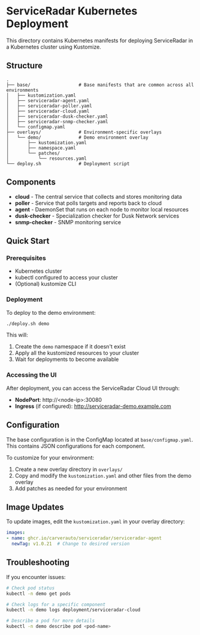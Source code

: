 # ServiceRadar Kubernetes Deployment

This directory contains Kubernetes manifests for deploying ServiceRadar in a Kubernetes cluster using Kustomize.

## Structure

```
.
├── base/                  # Base manifests that are common across all environments
│   ├── kustomization.yaml
│   ├── serviceradar-agent.yaml
│   ├── serviceradar-poller.yaml
│   ├── serviceradar-cloud.yaml
│   ├── serviceradar-dusk-checker.yaml
│   ├── serviceradar-snmp-checker.yaml
│   └── configmap.yaml
├── overlays/              # Environment-specific overlays
│   └── demo/              # Demo environment overlay
│       ├── kustomization.yaml
│       ├── namespace.yaml
│       └── patches/
│           └── resources.yaml
└── deploy.sh              # Deployment script
```

## Components

- **cloud** - The central service that collects and stores monitoring data
- **poller** - Service that polls targets and reports back to cloud
- **agent** - DaemonSet that runs on each node to monitor local resources
- **dusk-checker** - Specialization checker for Dusk Network services
- **snmp-checker** - SNMP monitoring service

## Quick Start

### Prerequisites

- Kubernetes cluster
- kubectl configured to access your cluster
- (Optional) kustomize CLI

### Deployment

To deploy to the demo environment:

```bash
./deploy.sh demo
```

This will:
1. Create the `demo` namespace if it doesn't exist
2. Apply all the kustomized resources to your cluster
3. Wait for deployments to become available

### Accessing the UI

After deployment, you can access the ServiceRadar Cloud UI through:

- **NodePort**: http://\<node-ip\>:30080
- **Ingress** (if configured): http://serviceradar-demo.example.com

## Configuration

The base configuration is in the ConfigMap located at `base/configmap.yaml`. This contains JSON configurations for each component.

To customize for your environment:
1. Create a new overlay directory in `overlays/`
2. Copy and modify the `kustomization.yaml` and other files from the demo overlay
3. Add patches as needed for your environment

## Image Updates

To update images, edit the `kustomization.yaml` in your overlay directory:

```yaml
images:
- name: ghcr.io/carverauto/serviceradar/serviceradar-agent
  newTag: v1.0.21  # Change to desired version
```

## Troubleshooting

If you encounter issues:

```bash
# Check pod status
kubectl -n demo get pods

# Check logs for a specific component
kubectl -n demo logs deployment/serviceradar-cloud

# Describe a pod for more details
kubectl -n demo describe pod <pod-name>
```
